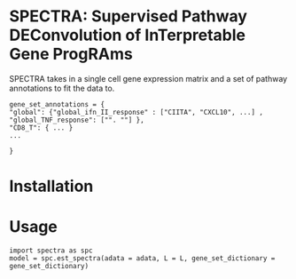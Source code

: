# SPECTRA: Supervised Pathway DEConvolution of InTerpretable Gene ProgRAms
SPECTRA takes in a single cell gene expression matrix and a set of pathway annotations to fit the data to. 

```
gene_set_annotations = {
"global": {"global_ifn_II_response" : ["CIITA", "CXCL10", ...] , "global_TNF_response": ["". ""] },
"CD8_T": { ... }
... 

}
```


# Installation 


# Usage
```
import spectra as spc 
model = spc.est_spectra(adata = adata, L = L, gene_set_dictionary = gene_set_dictionary)
```
